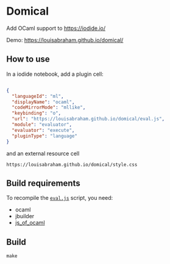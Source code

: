 # Domical

Add OCaml support to <https://iodide.io/>

Demo: <https://louisabraham.github.io/domical/>

## How to use

In a iodide notebook, add a plugin cell:

``` json

{
  "languageId": "ml",
  "displayName": "ocaml",
  "codeMirrorMode": "mllike",
  "keybinding": "o",
  "url": "https://louisabraham.github.io/domical/eval.js",
  "module": "evaluator",
  "evaluator": "execute",
  "pluginType": "language"
}
```

and an external resource cell

    https://louisabraham.github.io/domical/style.css

## Build requirements

To recompile the
[`eval.js`](https://louisabraham.github.io/domical/eval.js) script, you
need:

  - ocaml
  - jbuilder
  - [js\_of\_ocaml](https://github.com/ocsigen/js_of_ocaml)

## Build

    make
